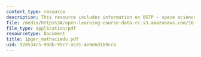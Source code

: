 ```yaml
---
content_type: resource
description: This resource includes information on OSTP - space science and exploration.
file: /media/https%3A/open-learning-course-data-rc.s3.amazonaws.com/16-423j-aerospace-biomedical-and-life-support-engineering-spring-2006/928534c599db99c7a5314e0e6d1b9cca_1pger_mathsciedu.pdf
file_type: application/pdf
resourcetype: Document
title: 1pger_mathsciedu.pdf
uid: 928534c5-99db-99c7-a531-4e0e6d1b9cca
---
```

